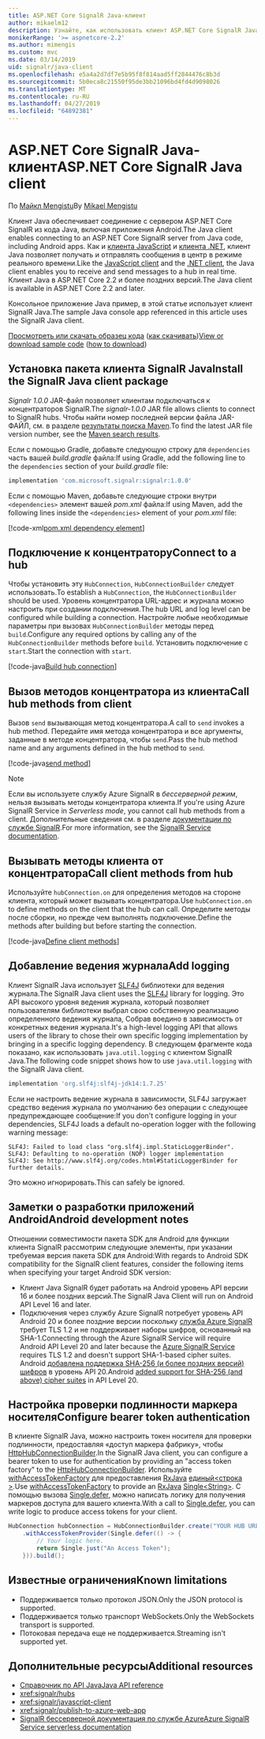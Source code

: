 ```yaml
---
title: ASP.NET Core SignalR Java-клиент
author: mikaelm12
description: Узнайте, как использовать клиент ASP.NET Core SignalR Java.
monikerRange: '>= aspnetcore-2.2'
ms.author: mimengis
ms.custom: mvc
ms.date: 03/14/2019
uid: signalr/java-client
ms.openlocfilehash: e5a4a2d7df7e5b95f8f814aad5ff2844476c8b3d
ms.sourcegitcommit: 5b0eca8c21550f95de3bb21096bd4fd4d9098026
ms.translationtype: MT
ms.contentlocale: ru-RU
ms.lasthandoff: 04/27/2019
ms.locfileid: "64892381"
---
```

# <a name="aspnet-core-signalr-java-client"></a><span data-ttu-id="fd0b0-103">ASP.NET Core SignalR Java-клиент</span><span class="sxs-lookup"><span data-stu-id="fd0b0-103">ASP.NET Core SignalR Java client</span></span>

<span data-ttu-id="fd0b0-104">По [Майкл Mengistu](https://twitter.com/MikaelM_12)</span><span class="sxs-lookup"><span data-stu-id="fd0b0-104">By [Mikael Mengistu](https://twitter.com/MikaelM_12)</span></span>

<span data-ttu-id="fd0b0-105">Клиент Java обеспечивает соединение с сервером ASP.NET Core SignalR из кода Java, включая приложения Android.</span><span class="sxs-lookup"><span data-stu-id="fd0b0-105">The Java client enables connecting to an ASP.NET Core SignalR server from Java code, including Android apps.</span></span> <span data-ttu-id="fd0b0-106">Как и [клиента JavaScript](xref:signalr/javascript-client) и [клиента .NET](xref:signalr/dotnet-client), клиент Java позволяет получать и отправлять сообщения в центр в режиме реального времени.</span><span class="sxs-lookup"><span data-stu-id="fd0b0-106">Like the [JavaScript client](xref:signalr/javascript-client) and the [.NET client](xref:signalr/dotnet-client), the Java client enables you to receive and send messages to a hub in real time.</span></span> <span data-ttu-id="fd0b0-107">Клиент Java в ASP.NET Core 2.2 и более поздних версий.</span><span class="sxs-lookup"><span data-stu-id="fd0b0-107">The Java client is available in ASP.NET Core 2.2 and later.</span></span>

<span data-ttu-id="fd0b0-108">Консольное приложение Java пример, в этой статье использует клиент SignalR Java.</span><span class="sxs-lookup"><span data-stu-id="fd0b0-108">The sample Java console app referenced in this article uses the SignalR Java client.</span></span>

<span data-ttu-id="fd0b0-109">[Просмотреть или скачать образец кода](https://github.com/aspnet/AspNetCore.Docs/tree/master/aspnetcore/signalr/java-client/sample) ([как скачивать](xref:index#how-to-download-a-sample))</span><span class="sxs-lookup"><span data-stu-id="fd0b0-109">[View or download sample code](https://github.com/aspnet/AspNetCore.Docs/tree/master/aspnetcore/signalr/java-client/sample) ([how to download](xref:index#how-to-download-a-sample))</span></span>

## <a name="install-the-signalr-java-client-package"></a><span data-ttu-id="fd0b0-110">Установка пакета клиента SignalR Java</span><span class="sxs-lookup"><span data-stu-id="fd0b0-110">Install the SignalR Java client package</span></span>

<span data-ttu-id="fd0b0-111">*Signalr 1.0.0* JAR-файл позволяет клиентам подключаться к концентраторов SignalR.</span><span class="sxs-lookup"><span data-stu-id="fd0b0-111">The *signalr-1.0.0* JAR file allows clients to connect to SignalR hubs.</span></span> <span data-ttu-id="fd0b0-112">Чтобы найти номер последней версии файла JAR-ФАЙЛ, см. в разделе [результаты поиска Maven](https://search.maven.org/search?q=g:com.microsoft.signalr%20AND%20a:signalr).</span><span class="sxs-lookup"><span data-stu-id="fd0b0-112">To find the latest JAR file version number, see the [Maven search results](https://search.maven.org/search?q=g:com.microsoft.signalr%20AND%20a:signalr).</span></span>

<span data-ttu-id="fd0b0-113">Если с помощью Gradle, добавьте следующую строку для `dependencies` часть вашей *build.gradle* файла:</span><span class="sxs-lookup"><span data-stu-id="fd0b0-113">If using Gradle, add the following line to the `dependencies` section of your *build.gradle* file:</span></span>

```gradle
implementation 'com.microsoft.signalr:signalr:1.0.0'
```

<span data-ttu-id="fd0b0-114">Если с помощью Maven, добавьте следующие строки внутри `<dependencies>` элемент вашей *pom.xml* файла:</span><span class="sxs-lookup"><span data-stu-id="fd0b0-114">If using Maven, add the following lines inside the `<dependencies>` element of your *pom.xml* file:</span></span>

[!code-xml[pom.xml dependency element](java-client/sample/pom.xml?name=snippet_dependencyElement)]

## <a name="connect-to-a-hub"></a><span data-ttu-id="fd0b0-115">Подключение к концентратору</span><span class="sxs-lookup"><span data-stu-id="fd0b0-115">Connect to a hub</span></span>

<span data-ttu-id="fd0b0-116">Чтобы установить эту `HubConnection`, `HubConnectionBuilder` следует использовать.</span><span class="sxs-lookup"><span data-stu-id="fd0b0-116">To establish a `HubConnection`, the `HubConnectionBuilder` should be used.</span></span> <span data-ttu-id="fd0b0-117">Уровень концентратора URL-адрес и журнала можно настроить при создании подключения.</span><span class="sxs-lookup"><span data-stu-id="fd0b0-117">The hub URL and log level can be configured while building a connection.</span></span> <span data-ttu-id="fd0b0-118">Настройте любые необходимые параметры при вызовах `HubConnectionBuilder` методы перед `build`.</span><span class="sxs-lookup"><span data-stu-id="fd0b0-118">Configure any required options by calling any of the `HubConnectionBuilder` methods before `build`.</span></span> <span data-ttu-id="fd0b0-119">Установить подключение с `start`.</span><span class="sxs-lookup"><span data-stu-id="fd0b0-119">Start the connection with `start`.</span></span>

[!code-java[Build hub connection](java-client/sample/src/main/java/Chat.java?range=16-17)]

## <a name="call-hub-methods-from-client"></a><span data-ttu-id="fd0b0-120">Вызов методов концентратора из клиента</span><span class="sxs-lookup"><span data-stu-id="fd0b0-120">Call hub methods from client</span></span>

<span data-ttu-id="fd0b0-121">Вызов `send` вызывающая метод концентратора.</span><span class="sxs-lookup"><span data-stu-id="fd0b0-121">A call to `send` invokes a hub method.</span></span> <span data-ttu-id="fd0b0-122">Передайте имя метода концентратора и все аргументы, заданные в методе концентратора, чтобы `send`.</span><span class="sxs-lookup"><span data-stu-id="fd0b0-122">Pass the hub method name and any arguments defined in the hub method to `send`.</span></span>

[!code-java[send method](java-client/sample/src/main/java/Chat.java?range=28)]

> [!NOTE]
> <span data-ttu-id="fd0b0-123">Если вы используете службу Azure SignalR в *бессерверной режим*, нельзя вызывать методы концентратора клиента.</span><span class="sxs-lookup"><span data-stu-id="fd0b0-123">If you're using Azure SignalR Service in *Serverless mode*, you cannot call hub methods from a client.</span></span> <span data-ttu-id="fd0b0-124">Дополнительные сведения см. в разделе [документации по службе SignalR](/azure/azure-signalr/signalr-concept-serverless-development-config).</span><span class="sxs-lookup"><span data-stu-id="fd0b0-124">For more information, see the [SignalR Service documentation](/azure/azure-signalr/signalr-concept-serverless-development-config).</span></span>

## <a name="call-client-methods-from-hub"></a><span data-ttu-id="fd0b0-125">Вызывать методы клиента от концентратора</span><span class="sxs-lookup"><span data-stu-id="fd0b0-125">Call client methods from hub</span></span>

<span data-ttu-id="fd0b0-126">Используйте `hubConnection.on` для определения методов на стороне клиента, который может вызывать концентратора.</span><span class="sxs-lookup"><span data-stu-id="fd0b0-126">Use `hubConnection.on` to define methods on the client that the hub can call.</span></span> <span data-ttu-id="fd0b0-127">Определите методы после сборки, но прежде чем выполнять подключение.</span><span class="sxs-lookup"><span data-stu-id="fd0b0-127">Define the methods after building but before starting the connection.</span></span>

[!code-java[Define client methods](java-client/sample/src/main/java/Chat.java?range=19-21)]

## <a name="add-logging"></a><span data-ttu-id="fd0b0-128">Добавление ведения журнала</span><span class="sxs-lookup"><span data-stu-id="fd0b0-128">Add logging</span></span>

<span data-ttu-id="fd0b0-129">Клиент SignalR Java использует [SLF4J](https://www.slf4j.org/) библиотеки для ведения журнала.</span><span class="sxs-lookup"><span data-stu-id="fd0b0-129">The SignalR Java client uses the [SLF4J](https://www.slf4j.org/) library for logging.</span></span> <span data-ttu-id="fd0b0-130">Это API высокого уровня ведения журнала, который позволяет пользователям библиотеки выбрал свою собственную реализацию определенного ведения журнала, Собрав воедино в зависимость от конкретных ведения журнала.</span><span class="sxs-lookup"><span data-stu-id="fd0b0-130">It's a high-level logging API that allows users of the library to chose their own specific logging implementation by bringing in a specific logging dependency.</span></span> <span data-ttu-id="fd0b0-131">В следующем фрагменте кода показано, как использовать `java.util.logging` с клиентом SignalR Java.</span><span class="sxs-lookup"><span data-stu-id="fd0b0-131">The following code snippet shows how to use `java.util.logging` with the SignalR Java client.</span></span>

```gradle
implementation 'org.slf4j:slf4j-jdk14:1.7.25'
```

<span data-ttu-id="fd0b0-132">Если не настроить ведение журнала в зависимости, SLF4J загружает средство ведения журнала по умолчанию без операции с следующее предупреждающее сообщение:</span><span class="sxs-lookup"><span data-stu-id="fd0b0-132">If you don't configure logging in your dependencies, SLF4J loads a default no-operation logger with the following warning message:</span></span>

```
SLF4J: Failed to load class "org.slf4j.impl.StaticLoggerBinder".
SLF4J: Defaulting to no-operation (NOP) logger implementation
SLF4J: See http://www.slf4j.org/codes.html#StaticLoggerBinder for further details.
```

<span data-ttu-id="fd0b0-133">Это можно игнорировать.</span><span class="sxs-lookup"><span data-stu-id="fd0b0-133">This can safely be ignored.</span></span>

## <a name="android-development-notes"></a><span data-ttu-id="fd0b0-134">Заметки о разработки приложений Android</span><span class="sxs-lookup"><span data-stu-id="fd0b0-134">Android development notes</span></span>

<span data-ttu-id="fd0b0-135">Отношении совместимости пакета SDK для Android для функции клиента SignalR рассмотрим следующие элементы, при указании требуемая версия пакета SDK для Android:</span><span class="sxs-lookup"><span data-stu-id="fd0b0-135">With regards to Android SDK compatibility for the SignalR client features, consider the following items when specifying your target Android SDK version:</span></span>

* <span data-ttu-id="fd0b0-136">Клиент Java SignalR будет работать на Android уровень API версии 16 и более поздних версий.</span><span class="sxs-lookup"><span data-stu-id="fd0b0-136">The SignalR Java Client will run on Android API Level 16 and later.</span></span>
* <span data-ttu-id="fd0b0-137">Подключения через службу Azure SignalR потребует уровень API Android 20 и более поздние версии поскольку [служба Azure SignalR](/azure/azure-signalr/signalr-overview) требует TLS 1.2 и не поддерживает наборы шифров, основанный на SHA-1.</span><span class="sxs-lookup"><span data-stu-id="fd0b0-137">Connecting through the Azure SignalR Service will require Android API Level 20 and later because the [Azure SignalR Service](/azure/azure-signalr/signalr-overview) requires TLS 1.2 and doesn't support SHA-1-based cipher suites.</span></span> <span data-ttu-id="fd0b0-138">Android [добавлена поддержка SHA-256 (и более поздних версий) шифров](https://developer.android.com/reference/javax/net/ssl/SSLSocket) в уровень API 20.</span><span class="sxs-lookup"><span data-stu-id="fd0b0-138">Android [added support for SHA-256 (and above) cipher suites](https://developer.android.com/reference/javax/net/ssl/SSLSocket) in API Level 20.</span></span>

## <a name="configure-bearer-token-authentication"></a><span data-ttu-id="fd0b0-139">Настройка проверки подлинности маркера носителя</span><span class="sxs-lookup"><span data-stu-id="fd0b0-139">Configure bearer token authentication</span></span>

<span data-ttu-id="fd0b0-140">В клиенте SignalR Java, можно настроить токен носителя для проверки подлинности, предоставляя «доступ маркера фабрику», чтобы [HttpHubConnectionBuilder](/java/api/com.microsoft.signalr._http_hub_connection_builder?view=aspnet-signalr-java).</span><span class="sxs-lookup"><span data-stu-id="fd0b0-140">In the SignalR Java client, you can configure a bearer token to use for authentication by providing an "access token factory" to the [HttpHubConnectionBuilder](/java/api/com.microsoft.signalr._http_hub_connection_builder?view=aspnet-signalr-java).</span></span> <span data-ttu-id="fd0b0-141">Используйте [withAccessTokenFactory](/java/api/com.microsoft.signalr._http_hub_connection_builder.withaccesstokenprovider?view=aspnet-signalr-java#com_microsoft_signalr__http_hub_connection_builder_withAccessTokenProvider_Single_String__) для предоставления [RxJava](https://github.com/ReactiveX/RxJava) [единый\<строка >](http://reactivex.io/documentation/single.html).</span><span class="sxs-lookup"><span data-stu-id="fd0b0-141">Use [withAccessTokenFactory](/java/api/com.microsoft.signalr._http_hub_connection_builder.withaccesstokenprovider?view=aspnet-signalr-java#com_microsoft_signalr__http_hub_connection_builder_withAccessTokenProvider_Single_String__) to provide an [RxJava](https://github.com/ReactiveX/RxJava) [Single\<String>](http://reactivex.io/documentation/single.html).</span></span> <span data-ttu-id="fd0b0-142">С помощью вызова [Single.defer](http://reactivex.io/RxJava/javadoc/io/reactivex/Single.html#defer-java.util.concurrent.Callable-), можно написать логику для получения маркеров доступа для вашего клиента.</span><span class="sxs-lookup"><span data-stu-id="fd0b0-142">With a call to [Single.defer](http://reactivex.io/RxJava/javadoc/io/reactivex/Single.html#defer-java.util.concurrent.Callable-), you can write logic to produce access tokens for your client.</span></span>

```java
HubConnection hubConnection = HubConnectionBuilder.create("YOUR HUB URL HERE")
    .withAccessTokenProvider(Single.defer(() -> {
        // Your logic here.
        return Single.just("An Access Token");
    })).build();
```

## <a name="known-limitations"></a><span data-ttu-id="fd0b0-143">Известные ограничения</span><span class="sxs-lookup"><span data-stu-id="fd0b0-143">Known limitations</span></span>

* <span data-ttu-id="fd0b0-144">Поддерживается только протокол JSON.</span><span class="sxs-lookup"><span data-stu-id="fd0b0-144">Only the JSON protocol is supported.</span></span>
* <span data-ttu-id="fd0b0-145">Поддерживается только транспорт WebSockets.</span><span class="sxs-lookup"><span data-stu-id="fd0b0-145">Only the WebSockets transport is supported.</span></span>
* <span data-ttu-id="fd0b0-146">Потоковая передача еще не поддерживается.</span><span class="sxs-lookup"><span data-stu-id="fd0b0-146">Streaming isn't supported yet.</span></span>

## <a name="additional-resources"></a><span data-ttu-id="fd0b0-147">Дополнительные ресурсы</span><span class="sxs-lookup"><span data-stu-id="fd0b0-147">Additional resources</span></span>

* [<span data-ttu-id="fd0b0-148">Справочник по API Java</span><span class="sxs-lookup"><span data-stu-id="fd0b0-148">Java API reference</span></span>](/java/api/com.microsoft.signalr?view=aspnet-signalr-java)
* <xref:signalr/hubs>
* <xref:signalr/javascript-client>
* <xref:signalr/publish-to-azure-web-app>
* [<span data-ttu-id="fd0b0-149">SignalR бессерверной документация по службе Azure</span><span class="sxs-lookup"><span data-stu-id="fd0b0-149">Azure SignalR Service serverless documentation</span></span>](/azure/azure-signalr/signalr-concept-serverless-development-config)
